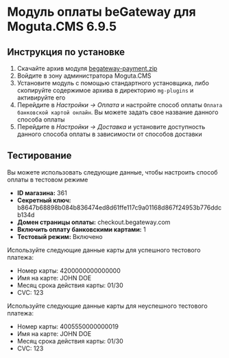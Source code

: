 # Модуль оплаты ﻿beGateway для Moguta.CMS 6.9.5

## Инструкция по установке

1. Скачайте архив модуля [begateway-payment.zip](https://github.com/begateway/moguta.cms-6.9.5-payment-module/raw/master/begateway-payment.zip)
2. Войдите в зону администратора Moguta.CMS
3. Установите модуль с помощью стандартного установщика, либо скопируйте содержимое архива в директорию `mg-plugins` и активируйте его
4. Перейдите в _Настройки → Оплата_ и настройте способ оплаты `Оплата банковской картой онлайн`. Вы можете задать свое название данного способа оплаты
5. Перейдите в _Настройки → Доставка_ и установите доступность данного способа оплаты в зависимости от способов доставки

## Тестирование

Вы можете использовать следующие данные, чтобы настроить способ оплаты в тестовом режиме

  * __ID магазина:__ 361
  * __Секретный ключ:__ b8647b68898b084b836474ed8d61ffe117c9a01168d867f24953b776ddcb134d
  * __Домен страницы оплаты:__ checkout.begateway.com
  * __Включить оплату банковскими картами:__ 1
  * __Тестовый режим:__ Включено

Используйте следующие данные карты для успешного тестового платежа:

  * Номер карты: 4200000000000000
  * Имя на карте: JOHN DOE
  * Месяц срока действия карты: 01/30
  * CVC: 123

Используйте следующие данные карты для неуспешного тестового платежа:

  * Номер карты: 4005550000000019
  * Имя на карте: JOHN DOE
  * Месяц срока действия карты: 01/30
  * CVC: 123
